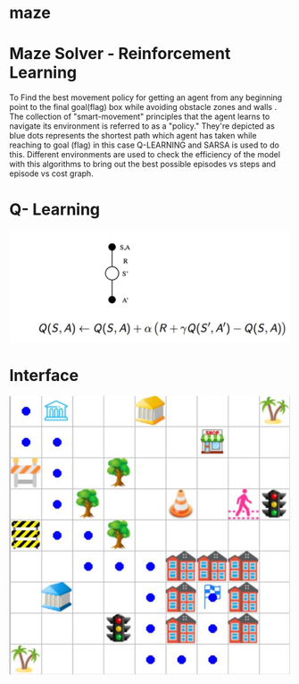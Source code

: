# maze

<h1> Maze Solver - Reinforcement Learning </h1>
To Find the best movement policy for getting an agent from any beginning 
point to the final goal(flag) box while avoiding obstacle zones and walls .
The collection of "smart-movement" principles that the agent learns to 
navigate its environment is referred to as a "policy." They're depicted as 
blue dots represents the shortest path which agent has taken while reaching 
to goal (flag) in this case Q-LEARNING and SARSA is used to do this.
Different environments are used to check the efficiency of the model with 
this algorithms to bring out the best possible episodes vs steps and episode 
vs cost graph.

<h1> Q- Learning </h1>
<img src="/q.JPG" >

<h1> Interface </h1>
<img src="/front.JPG" >

